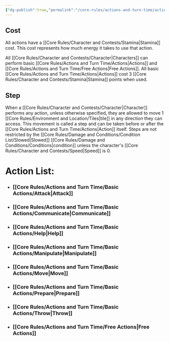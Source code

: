 ```yaml
---
{"dg-publish":true,"permalink":"/core-rules/actions-and-turn-time/actions/"}
---
```


## Cost
All actions have a [[Core Rules/Character and Contests/Stamina\|Stamina]] cost. This cost represents how much energy it takes to use that action.

All [[Core Rules/Character and Contests/Character\|Characters]] can perform basic [[Core Rules/Actions and Turn Time/Actions\|Actions]] and [[Core Rules/Actions and Turn Time/Free Actions\|Free Actions]]. 
All basic [[Core Rules/Actions and Turn Time/Actions\|Actions]] cost 3 [[Core Rules/Character and Contests/Stamina\|Stamina]] points when used.
## Step
When a [[Core Rules/Character and Contests/Character\|Character]] performs any action, unless otherwise specified, they are allowed to move 1 [[Core Rules/Environment and Location/Tiles\|tile]] in any direction they can access. This movement is called a step and can be taken before or after the [[Core Rules/Actions and Turn Time/Actions\|Action]] itself. Steps are not restricted by the [[Core Rules/Damage and Conditions/Condition List/Slowed\|Slowed]] [[Core Rules/Damage and Conditions/Conditions\|condition]] unless the character's [[Core Rules/Character and Contests/Speed\|Speed]] is 0.
# Action List:
- ### [[Core Rules/Actions and Turn Time/Basic Actions/Attack\|Attack]]
- ### [[Core Rules/Actions and Turn Time/Basic Actions/Communicate\|Communicate]]
- ### [[Core Rules/Actions and Turn Time/Basic Actions/Help\|Help]]
- ### [[Core Rules/Actions and Turn Time/Basic Actions/Manipulate\|Manipulate]]
- ### [[Core Rules/Actions and Turn Time/Basic Actions/Move\|Move]]
- ### [[Core Rules/Actions and Turn Time/Basic Actions/Prepare\|Prepare]]
- ### [[Core Rules/Actions and Turn Time/Basic Actions/Throw\|Throw]]
- ### [[Core Rules/Actions and Turn Time/Free Actions\|Free Actions]]